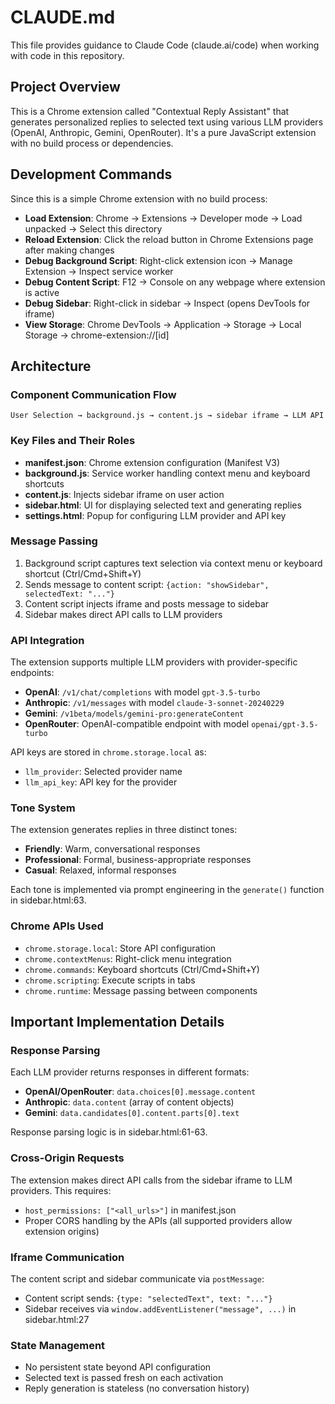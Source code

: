 # CLAUDE.md

This file provides guidance to Claude Code (claude.ai/code) when working with code in this repository.

## Project Overview

This is a Chrome extension called "Contextual Reply Assistant" that generates personalized replies to selected text using various LLM providers (OpenAI, Anthropic, Gemini, OpenRouter). It's a pure JavaScript extension with no build process or dependencies.

## Development Commands

Since this is a simple Chrome extension with no build process:

- **Load Extension**: Chrome → Extensions → Developer mode → Load unpacked → Select this directory
- **Reload Extension**: Click the reload button in Chrome Extensions page after making changes
- **Debug Background Script**: Right-click extension icon → Manage Extension → Inspect service worker
- **Debug Content Script**: F12 → Console on any webpage where extension is active
- **Debug Sidebar**: Right-click in sidebar → Inspect (opens DevTools for iframe)
- **View Storage**: Chrome DevTools → Application → Storage → Local Storage → chrome-extension://[id]

## Architecture

### Component Communication Flow
```
User Selection → background.js → content.js → sidebar iframe → LLM API
```

### Key Files and Their Roles

- **manifest.json**: Chrome extension configuration (Manifest V3)
- **background.js**: Service worker handling context menu and keyboard shortcuts
- **content.js**: Injects sidebar iframe on user action
- **sidebar.html**: UI for displaying selected text and generating replies
- **settings.html**: Popup for configuring LLM provider and API key

### Message Passing

1. Background script captures text selection via context menu or keyboard shortcut (Ctrl/Cmd+Shift+Y)
2. Sends message to content script: `{action: "showSidebar", selectedText: "..."}`
3. Content script injects iframe and posts message to sidebar
4. Sidebar makes direct API calls to LLM providers

### API Integration

The extension supports multiple LLM providers with provider-specific endpoints:
- **OpenAI**: `/v1/chat/completions` with model `gpt-3.5-turbo`
- **Anthropic**: `/v1/messages` with model `claude-3-sonnet-20240229`
- **Gemini**: `/v1beta/models/gemini-pro:generateContent`
- **OpenRouter**: OpenAI-compatible endpoint with model `openai/gpt-3.5-turbo`

API keys are stored in `chrome.storage.local` as:
- `llm_provider`: Selected provider name
- `llm_api_key`: API key for the provider

### Tone System

The extension generates replies in three distinct tones:
- **Friendly**: Warm, conversational responses
- **Professional**: Formal, business-appropriate responses  
- **Casual**: Relaxed, informal responses

Each tone is implemented via prompt engineering in the `generate()` function in sidebar.html:63.

### Chrome APIs Used

- `chrome.storage.local`: Store API configuration
- `chrome.contextMenus`: Right-click menu integration  
- `chrome.commands`: Keyboard shortcuts (Ctrl/Cmd+Shift+Y)
- `chrome.scripting`: Execute scripts in tabs
- `chrome.runtime`: Message passing between components

## Important Implementation Details

### Response Parsing
Each LLM provider returns responses in different formats:
- **OpenAI/OpenRouter**: `data.choices[0].message.content`
- **Anthropic**: `data.content` (array of content objects)
- **Gemini**: `data.candidates[0].content.parts[0].text`

Response parsing logic is in sidebar.html:61-63.

### Cross-Origin Requests
The extension makes direct API calls from the sidebar iframe to LLM providers. This requires:
- `host_permissions: ["<all_urls>"]` in manifest.json
- Proper CORS handling by the APIs (all supported providers allow extension origins)

### Iframe Communication
The content script and sidebar communicate via `postMessage`:
- Content script sends: `{type: "selectedText", text: "..."}`
- Sidebar receives via `window.addEventListener("message", ...)` in sidebar.html:27

### State Management
- No persistent state beyond API configuration
- Selected text is passed fresh on each activation
- Reply generation is stateless (no conversation history)